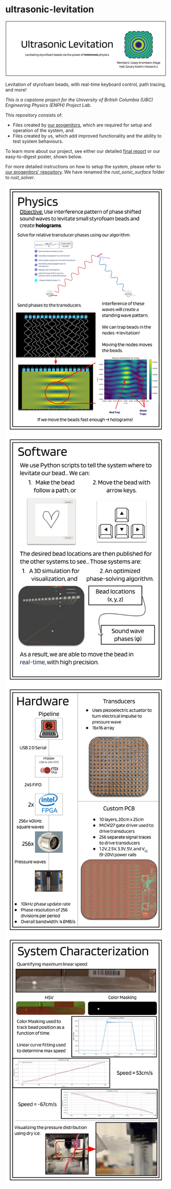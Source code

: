 # ultrasonic-levitation

![Project Banner](/img/banner.png)

Levitation of styrofoam beads, with real-time keyboard control, path tracing, and more!

*This is a capstone project for the University of British Columbia (UBC) Engineering Physics (ENPH) Project Lab.*

This repository consists of:
* Files created by [our progenitors](https://github.com/ultrasonic-homies/ultrasonic-holography/tree/main), which are required for setup and operation of the system, and
* Files created by us, which add improved functionality and the ability to test system behaviours.

To learn more about our project, see either our detailed [final report](final-report.pdf) or our easy-to-digest poster, shown below.

For more detailed instructions on how to setup the system, please refer to [our progenitors' repository](https://github.com/ultrasonic-homies/ultrasonic-holography/tree/main). We have renamed the *rust_sonic_surface* folder to *rust_solver*.

![Poster - Physics](/img/poster_1.png)
![Poster - Software](/img/poster_2.png)
![Poster - Hardware](/img/poster_3.png)
![Poster - System Characterization](/img/poster_4.png)